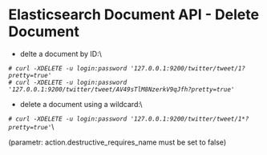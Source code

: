 Elasticsearch Document API - Delete Document
============================================

- delte a document by ID:\

*`# curl -XDELETE -u login:password '127.0.0.1:9200/twitter/tweet/1?pretty=true'`*\
*`# curl -XDELETE -u login:password '127.0.0.1:9200/twitter/tweet/AV49sTlM8NzerkV9qJfh?pretty=true'`*

- delete a document using a wildcard:\

*`# curl -XDELETE -u login:password '127.0.0.1:9200/twitter/tweet/1*?pretty=true'`*\

(parametr:  action.destructive_requires_name must be set to false)

